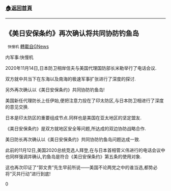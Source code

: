 ###  [:house:返回首頁](https://github.com/ourhimalayas/txt)
---

## 《美日安保条约》再次确认将共同协防钓鱼岛
` 快慢机` [轉載自GNews](https://gnews.org/zh-hans/558342/)

内军事:快慢机

2020年11月14日,日本防卫相岸信夫与美国代理国防部长米勒举行了电话会议.

双方就中共当下在东海以及南海的极速军事扩张进行了深度的探讨.

另外再次确认以《美日安保条约》共同协防钓鱼岛!

美国新任代理防长上任伊始,便把注意力投在了印太防区,与日本防卫相进行了深度的意见交换.

日本是印太防区的重要组成节点.同样也是美国在亚太地区的坚定盟友.

《美日安保条约》是双方就地区安全等问题,所达成的双边协防战略合作.

美日防长再次确认以《美日安保条约》共同协防钓鱼岛问题达成一致.

此前的11月12日,美国2020总统竞选人拜登,在与日本首相菅义伟进行的电话会议中也同样强调并确认,钓鱼岛是符合《美日安保条约》第五条的使用对象.

这也再次印证了“郭文贵”先生早前所说——美国不论两党之中的谁当选,都势必将“灭共行动”进行到底!

0
